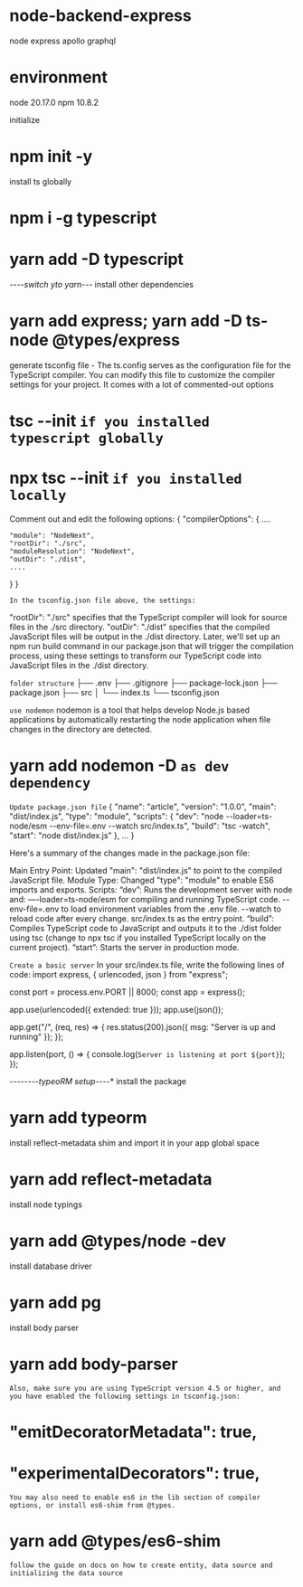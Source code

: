 # node-backend-express
node express apollo graphql
# environment
node 20.17.0 
npm 10.8.2

initialize
# npm init -y

install ts globally
# npm i -g typescript
# yarn add -D typescript
*----switch yto yarn---*
install other dependencies
# yarn add express; yarn add -D ts-node @types/express

generate tsconfig file - The ts.config serves as the configuration file for the TypeScript compiler. You can modify this file to customize the compiler settings for your project. It comes with a lot of commented-out options
# tsc --init   `if you installed typescript globally`
# npx tsc --init `if you installed locally`

Comment out and edit the following options:
{
  "compilerOptions": {
    ....

    "module": "NodeNext", 
    "rootDir": "./src",
    "moduleResolution": "NodeNext",
    "outDir": "./dist",
    ....
  }
}

`In the tsconfig.json file above, the settings:`

"rootDir": "./src" specifies that the TypeScript compiler will look for source files in the ./src directory.
"outDir": "./dist" specifies that the compiled JavaScript files will be output in the ./dist directory. Later, we'll set up an npm run build command in our package.json that will trigger the compilation process, using these settings to transform our TypeScript code into JavaScript files in the ./dist directory.

`folder structure`
├── .env
├── .gitignore
├── package-lock.json
├── package.json
├── src
│  └── index.ts
└── tsconfig.json

`use nodemon`
nodemon is a tool that helps develop Node.js based applications by automatically restarting the node application when file changes in the directory are detected.
# yarn add nodemon -D  `as dev dependency`


`Update package.json file`
{
  "name": "article",
  "version": "1.0.0",
  "main": "dist/index.js",
  "type": "module",
  "scripts": {
    "dev": "node --loader=ts-node/esm --env-file=.env --watch src/index.ts",
    "build": "tsc -watch",
    "start": "node dist/index.js"
  },
  ...
}

Here's a summary of the changes made in the package.json file:

Main Entry Point: Updated "main": "dist/index.js" to point to the compiled JavaScript file.
Module Type: Changed "type": "module" to enable ES6 imports and exports.
Scripts:
“dev”: Runs the development server with node and:
—-loader=ts-node/esm for compiling and running TypeScript code.
--env-file=.env to load environment variables from the .env file.
--watch to reload code after every change.
src/index.ts as the entry point.
“build”: Compiles TypeScript code to JavaScript and outputs it to the ./dist folder using tsc (change to npx tsc if you installed TypeScript locally on the current project).
“start”: Starts the server in production mode.

`Create a basic server`
In your src/index.ts file, write the following lines of code:
import express, { urlencoded, json } from "express";

const port = process.env.PORT || 8000;
const app = express();

app.use(urlencoded({ extended: true }));
app.use(json());

app.get("/", (req, res) => {
  res.status(200).json({ msg: "Server is up and running" });
});

app.listen(port, () => {
  console.log(`Server is listening at port ${port}`);
});

*--------typeoRM setup----**
install the package
# yarn add typeorm
install reflect-metadata shim and import it in your app global space
# yarn add reflect-metadata
install node typings
# yarn add @types/node -dev
install database driver
# yarn add pg

install body parser
# yarn add body-parser

`Also, make sure you are using TypeScript version 4.5 or higher, and you have enabled the following settings in tsconfig.json:`
# "emitDecoratorMetadata": true,
# "experimentalDecorators": true,

`You may also need to enable es6 in the lib section of compiler options, or install es6-shim from @types.`
# yarn add @types/es6-shim


`follow the guide on docs on how to create entity, data source and initializing the data source`